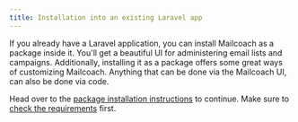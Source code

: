 ```yaml
---
title: Installation into an existing Laravel app
---
```


If you already have a Laravel application, you can install Mailcoach as a package inside it. You'll get a beautiful UI for administering email lists and campaigns. Additionally, installing it as a package offers some great ways of customizing Mailcoach. Anything that can be done via the Mailcoach UI, can also be done via code. 

Head over to the [package installation instructions](/docs/v2/package/general/installation-and-setup) to continue. Make sure to [check the requirements](/docs/v2/package/general/requirements) first.
